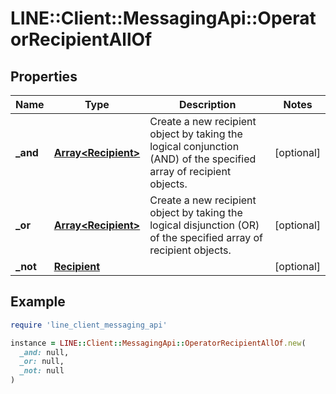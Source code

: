 # LINE::Client::MessagingApi::OperatorRecipientAllOf

## Properties

| Name | Type | Description | Notes |
| ---- | ---- | ----------- | ----- |
| **_and** | [**Array&lt;Recipient&gt;**](Recipient.md) | Create a new recipient object by taking the logical conjunction (AND) of the specified array of recipient objects.  | [optional] |
| **_or** | [**Array&lt;Recipient&gt;**](Recipient.md) | Create a new recipient object by taking the logical disjunction (OR) of the specified array of recipient objects.  | [optional] |
| **_not** | [**Recipient**](Recipient.md) |  | [optional] |

## Example

```ruby
require 'line_client_messaging_api'

instance = LINE::Client::MessagingApi::OperatorRecipientAllOf.new(
  _and: null,
  _or: null,
  _not: null
)
```

